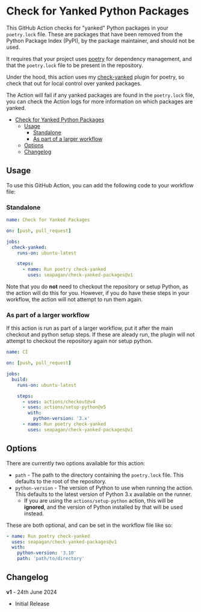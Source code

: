 # Check for Yanked Python Packages

This GitHub Action checks for "yanked" Python packages in your `poetry.lock`
file. These are packages that have been removed from the Python Package Index
(PyPI), by the package maintainer, and should not be used.

It requires that your project uses [poetry](https://python-poetry.org/) for
dependency management, and that the `poetry.lock` file to be present in the
repository.

Under the hood, this action uses my
[check-yanked](https://github.com/seapagan/poetry-plugin-check-yanked) plugin
for poetry, so check that out for local control over yanked packages.

The Action will fail if any yanked packages are found in the `poetry.lock` file,
you can check the Action logs for more information on which packages are yanked.

- [Check for Yanked Python Packages](#check-for-yanked-python-packages)
  - [Usage](#usage)
    - [Standalone](#standalone)
    - [As part of a larger workflow](#as-part-of-a-larger-workflow)
  - [Options](#options)
  - [Changelog](#changelog)

## Usage

To use this GitHub Action, you can add the following code to your workflow file:

### Standalone

```yaml
name: Check for Yanked Packages

on: [push, pull_request]

jobs:
  check-yanked:
    runs-on: ubuntu-latest

    steps:
      - name: Run poetry check-yanked
        uses: seapagan/check-yanked-packages@v1
```

Note that you do **not** need to checkout the repository or setup Python, as the
action will do this for you. However, if you do have these steps in your
workflow, the action will not attempt to run them again.

### As part of a larger workflow

If this action is run as part of a larger workflow, put it after the main
checkout and python setup steps. If these are aleady run, the plugin will not
attempt to checkout the repository again nor setup python.

```yaml
name: CI

on: [push, pull_request]

jobs:
  build:
    runs-on: ubuntu-latest

    steps:
      - uses: actions/checkout@v4
      - uses: actions/setup-python@v5
        with:
          python-version: '3.x'
      - name: Run poetry check-yanked
        uses: seapagan/check-yanked-packages@v1
```

## Options

There are currently two options available for this action:

- `path` - The path to the directory containing the `poetry.lock` file. This
  defaults to the root of the repository.
- `python-version` - The version of Python to use when running the action. This
  defaults to the latest version of Python 3.x available on the runner.
  - If you are using the `actions/setup-python` action, this will be **ignored**,
  and the version of Python installed by that will be used instead.

These are both optional, and can be set in the workflow file like so:

```yaml
- name: Run poetry check-yanked
  uses: seapagan/check-yanked-packages@v1
  with:
    python-version: '3.10'
    path: 'path/to/directory'
```

## Changelog

**v1** - 24th June 2024

- Initial Release
